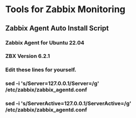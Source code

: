 # Tools for Zabbix Monitoring
## Zabbix Agent Auto Install Script
### Zabbix Agent for Ubuntu 22.04 
### ZBX Version 6.2.1
### Edit these lines for yourself.
### sed -i 's/Server=127.0.0.1/Server=/g' /etc/zabbix/zabbix_agentd.conf
### sed -i 's/ServerActive=127.0.0.1/ServerActive=/g' /etc/zabbix/zabbix_agentd.conf

